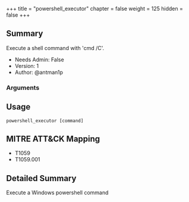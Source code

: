 +++
title = "powershell_executor"
chapter = false
weight = 125
hidden = false
+++

## Summary
Execute a shell command with 'cmd /C'.

- Needs Admin: False  
- Version: 1  
- Author: @antman1p  

### Arguments

## Usage

```
powershell_executor [command]
```

## MITRE ATT&CK Mapping

- T1059
- T1059.001
## Detailed Summary

Execute a Windows powershell command
